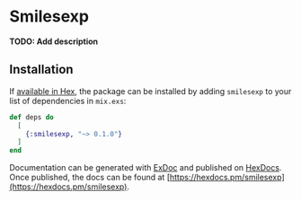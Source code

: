 # Smilesexp

**TODO: Add description**

## Installation

If [available in Hex](https://hex.pm/docs/publish), the package can be installed
by adding `smilesexp` to your list of dependencies in `mix.exs`:

```elixir
def deps do
  [
    {:smilesexp, "~> 0.1.0"}
  ]
end
```

Documentation can be generated with [ExDoc](https://github.com/elixir-lang/ex_doc)
and published on [HexDocs](https://hexdocs.pm). Once published, the docs can
be found at [https://hexdocs.pm/smilesexp](https://hexdocs.pm/smilesexp).

